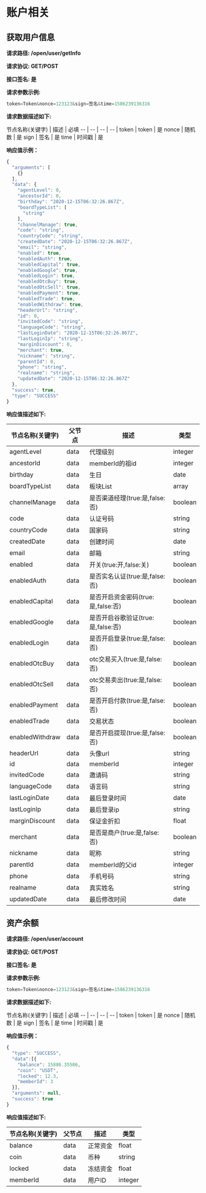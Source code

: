 # 账户相关

## 获取用户信息

**请求路径: /open/user/getInfo**

**请求协议: GET/POST**

**接口签名: 是**

**请求参数示例:**

```js
token=Token&nonce=123123&sign=签名&time=1586239136316
```

**请求数据描述如下:**

节点名称(关键字) | 描述 | 必填
-- | -- | -- | -- |
token | token | 是
nonce | 随机数 | 是
sign | 签名 | 是
time | 时间戳 | 是

**响应值示例：**

```js
{
  "arguments": [
    {}
  ],
  "data": {
    "agentLevel": 0,
    "ancestorId": 0,
    "birthday": "2020-12-15T06:32:26.867Z",
    "boardTypeList": [
      "string"
    ],
    "channelManage": true,
    "code": "string",
    "countryCode": "string",
    "createdDate": "2020-12-15T06:32:26.867Z",
    "email": "string",
    "enabled": true,
    "enabledAuth": true,
    "enabledCapital": true,
    "enabledGoogle": true,
    "enabledLogin": true,
    "enabledOtcBuy": true,
    "enabledOtcSell": true,
    "enabledPayment": true,
    "enabledTrade": true,
    "enabledWithdraw": true,
    "headerUrl": "string",
    "id": 0,
    "invitedCode": "string",
    "languageCode": "string",
    "lastLoginDate": "2020-12-15T06:32:26.867Z",
    "lastLoginIp": "string",
    "marginDiscount": 0,
    "merchant": true,
    "nickname": "string",
    "parentId": 0,
    "phone": "string",
    "realname": "string",
    "updatedDate": "2020-12-15T06:32:26.867Z"
  },
  "success": true,
  "type": "SUCCESS"
}
```

**响应值描述如下:**

节点名称(关键字) | 父节点 | 描述 | 类型
-- | -- | -- | -- |
agentLevel | data | 代理级别 | integer
ancestorId | data | memberId的祖id | integer
birthday | data | 生日 | date
boardTypeList | data | 板块List | array
channelManage | data | 是否渠道经理(true:是,false:否) | boolean
code | data | 认证号码  |  string
countryCode | data | 国家码  |  string
createdDate | data |  创建时间 |  date
email | data |  邮箱 | string
enabled | data |开关(true:开,false:关) | boolean
enabledAuth | data | 是否实名认证(true:是,false:否) | boolean
enabledCapital | data | 是否开启资金密码(true:是,false:否) | boolean
enabledGoogle | data | 是否开启谷歌验证(true:是,false:否) | boolean
enabledLogin | data | 是否开启登录(true:是,false:否) | boolean
enabledOtcBuy | data | otc交易买入(true:是,false:否) | boolean
enabledOtcSell | data | otc交易卖出(true:是,false:否) | boolean
enabledPayment | data | 是否开启付款(true:是,false:否) | boolean
enabledTrade | data | 交易状态 | boolean
enabledWithdraw | data | 是否开启提现(true:是,false:否) | boolean
headerUrl | data | 头像url | string
id | data | memberId | integer
invitedCode | data | 邀请码| string
languageCode | data | 语言码 | string
lastLoginDate | data | 最后登录时间 | date
lastLoginIp | data | 最后登录ip | string
marginDiscount | data | 保证金折扣 | float
merchant | data | 是否是商户(true:是,false:否) | boolean
nickname | data | 昵称 | string
parentId | data | memberId的父id | integer
phone | data | 手机号码 | string
realname | data | 真实姓名 | string
updatedDate | data | 最后修改时间 | date

## 资产余额

**请求路径: /open/user/account**

**请求协议: GET/POST**

**接口签名: 是**

**请求参数示例:**

```js
token=Token&nonce=123123&sign=签名&time=1586239136316
```

**请求数据描述如下:**

节点名称(关键字) | 描述 | 必填
-- | -- | -- | -- |
token | token | 是
nonce | 随机数 | 是
sign | 签名 | 是
time | 时间戳 | 是

**响应值示例：**

```js
{
  "type": "SUCCESS",
  "data":[{
    "balance": 15886.35586,
    "coin": "USDT",
    "locked": 12.3,
    "memberId": 3
  }],
  "arguments": null,
  "success": true
}
```

**响应值描述如下:**

节点名称(关键字) | 父节点 | 描述 | 类型
-- | -- | -- | -- |
balance | data | 正常资金 | float
coin | data | 币种 | string
locked | data | 冻结资金 | float
memberId | data | 用户ID | integer
